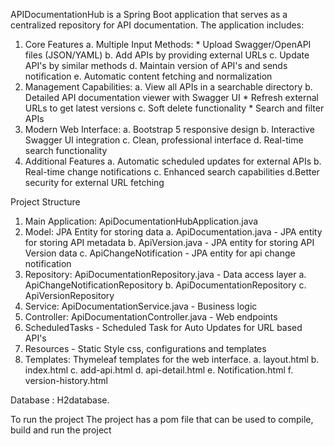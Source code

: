 APIDocumentationHub is a Spring Boot application that serves as a centralized repository for API documentation. 
The application includes: 
1. Core Features 
   a. Multiple Input Methods: * Upload Swagger/OpenAPI files (JSON/YAML) 
   b. Add APIs by providing external URLs 
   c. Update API's by similar methods
   d. Maintain version of API's and sends notification
   e. Automatic content fetching and normalization 
2. Management Capabilities: 
   a. View all APIs in a searchable directory 
   b. Detailed API documentation viewer with Swagger UI * Refresh external URLs to get latest versions 
   c. Soft delete functionality * Search and filter APIs 
3. Modern Web Interface: 
   a. Bootstrap 5 responsive design 
   b. Interactive Swagger UI integration 
   c. Clean, professional interface 
   d. Real-time search functionality 
4. Additional Features 
   a. Automatic scheduled updates for external APIs 
   b. Real-time change notifications 
   c. Enhanced search capabilities 
   d.Better security for external URL fetching

Project Structure 
1. Main Application: ApiDocumentationHubApplication.java 
2. Model: JPA Entity for storing data
   a. ApiDocumentation.java - JPA entity for storing API metadata 
   b. ApiVersion.java - JPA entity for storing API Version data
   c. ApiChangeNotification - JPA entity for api change notification
3. Repository: ApiDocumentationRepository.java - Data access layer
   a. ApiChangeNotificationRepository
   b. ApiDocumentationRepository
   c. ApiVersionRepository
4. Service: ApiDocumentationService.java - Business logic
5. Controller: ApiDocumentationController.java - Web endpoints
6. ScheduledTasks - Scheduled Task for Auto Updates for URL based API's
6. Resources - Static Style css, configurations and templates
7. Templates: Thymeleaf templates for the web interface.
   a. layout.html
   b. index.html
   c. add-api.html
   d. api-detail.html
   e. Notification.html
   f. version-history.html

Database : H2database.

To run the project 
The project has a pom file that can be used to compile, build and run the project
